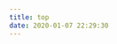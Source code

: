 ```yaml
---
title: top
date: 2020-01-07 22:29:30
---
```


<div id="top"></div>
<script src="https://cdn1.lncld.net/static/js/av-core-mini-0.6.4.js"></script>
<script>AV.initialize("D3URkLGq3qbs30hvH9odnBvh-gzGzoHsz", "sxTQ4gfjUf9Hq8erY5hpjzDs");</script>
<script type="text/javascript">
  var time=0
  var title=""
  var url=""
  var query = new AV.Query('Counter');
  query.notEqualTo('id',0);
  query.descending('time');
  query.limit(1000);
  query.find().then(function (todo) {
    for (var i=0;i<1000;i++){
      var result=todo[i].attributes;
      time=result.time;
      title=result.title;
      url=result.url;
      //var content="<a href='"+"http://yuyushu.online"+url+"'>"+title+"</a>"+"<br>"+"<font color='#fff'>"+"阅读次数："+time+"</font>"+"<br><br>";
      var content="<p>"+"<font color='#1C1C1C'>"+"【文章热度:"+time+"℃】"+"</font>"+"<a href='"+"http://yuyushu.online"+url+"'>"+title+"</a>"+"</p>";
      document.getElementById("top").innerHTML+=content
    }
  }, function (error) {
    console.log("error");
  });
</script>
